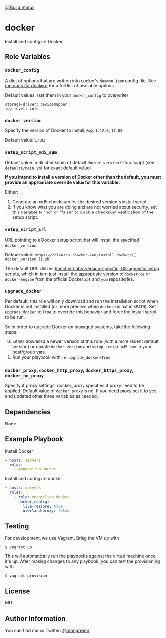 [![Build Status](https://travis-ci.org/mongrelion/ansible-role-docker.svg?branch=master)](https://travis-ci.org/mongrelion/ansible-role-docker)

docker
=========

Install and configure Docker.

Role Variables
--------------

### `docker_config`

A dict of options that are written into docker's `daemon.json` config file. See [the docs for dockerd](https://docs.docker.com/engine/reference/commandline/dockerd/) for a full list of available options.

Default values: (set them in your `docker_config` to overwrite)

    storage-driver: devicemapper
    log-level: info

### `docker_version`

Specify the version of Docker to install, e.g. `1.12.6`, `17.05`.

Default value: `17.03`

### `setup_script_md5_sum`

Default value: md5 checksum of default `docker_version` setup script (see `defaults/main.yml` for exact default value)

**If you intend to install a version of Docker other than the default, you must provide an appropriate override value for this variable.**

Either:

1. Generate an md5 checksum for the desired version's install script
1. If you know what you are doing and are not worried about security, set this variable to "no" or "false" to disable checksum verification of the setup script.

### `setup_script_url`

URL pointing to a Docker setup script that will install the specified `docker_version`.

Default value: `https://releases.rancher.com/install-docker/{{ docker_version }}.sh`

The default URL utilizes [Rancher Labs' version-specific, OS-agnostic setup scripts](https://github.com/rancher/install-docker), which in turn just install the appropriate version of `docker-ce` or `docker-engine` from the official Docker `apt` and `yum` repositories.

### `upgrade_docker`

Per default, this role will only download and run the installation script when
Docker is not installed (or more precise: when `dockerd` is not in `$PATH`). Set
`upgrade_docker` to `True` to override this behavior and force the install
script to be run.

So in order to upgrade Docker on managed systems, take the following steps:

0. Either download a newer version of this role (with a more recent default
   version) or update `docker_version` and `setup_script_md5_sum` in your
   host/group vars.
1. Run your playbook with `-e upgrade_docker=True`

### `docker_proxy`, `docker_http_proxy`, `docker_https_proxy`, `docker_no_proxy`

Specify if proxy settings. docker_proxy specifies if proxy need to be applied. Default value of `docker_proxy` is no. If you need proxy set it to yes and updated other three variables as needed.

Dependencies
------------

None

Example Playbook
----------------
Install Docker
```yaml
- hosts: servers
  roles:
    - mongrelion.docker
```

Install and configure docker
```yaml
- hosts: servers
  roles:
    - role: mongrelion.docker
      docker_config:
        live-restore: true
        userland-proxy: false
```

Testing
-------
For development, we use Vagrant.
Bring the VM up with

```
$ vagrant up
```

This will automatically run the playbooks against the virtual machine once it's up.
After making changes to any playbook, you can test the provisioning with

```
$ vagrant provision
```

License
-------

MIT

Author Information
------------------

You can find me on Twitter: [@mongrelion](https://twitter.com/mongrelion)
